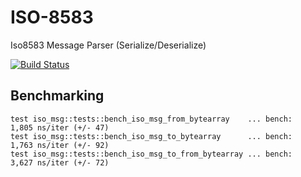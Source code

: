 # ISO-8583
Iso8583 Message Parser (Serialize/Deserialize)

[![Build Status](https://travis-ci.org/rohitjoshi/iso8583.svg?branch=master)](https://travis-ci.org/rohitjoshi/iso8583)


## Benchmarking
```
test iso_msg::tests::bench_iso_msg_from_bytearray    ... bench:       1,805 ns/iter (+/- 47)
test iso_msg::tests::bench_iso_msg_to_bytearray      ... bench:       1,763 ns/iter (+/- 92)
test iso_msg::tests::bench_iso_msg_to_from_bytearray ... bench:       3,627 ns/iter (+/- 72)
```
